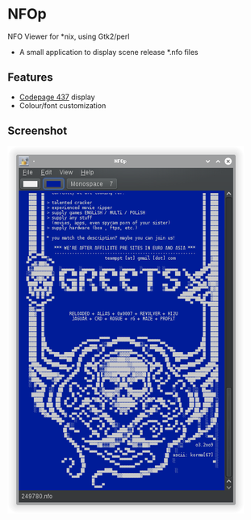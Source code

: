 # NFOp
NFO Viewer for *nix, using Gtk2/perl
* A small application to display scene release *.nfo files

## Features
* [Codepage 437](https://en.wikipedia.org/wiki/Code_page_437) display
* Colour/font customization

## Screenshot

![NFOp screenshot](data/screenshot.png)
